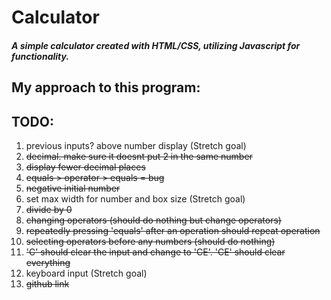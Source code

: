 # Calculator
#### _A simple calculator created with HTML/CSS, utilizing Javascript for functionality._ 
## My approach to this program: 
## TODO:
1. previous inputs? above number display (Stretch goal)
2. ~~decimal. make sure it doesnt put 2 in the same number~~
3. ~~display fewer decimal places~~
4. ~~equals > operator > equals = bug~~
5. ~~negative initial number~~
6. set max width for number and box size (Stretch goal)
7. ~~divide by 0~~
8. ~~changing operators (should do nothing but change operators)~~
9. ~~repeatedly pressing 'equals' after an operation should repeat operation~~
10. ~~selecting operators before any numbers (should do nothing)~~
11. ~~'C' should clear the input and change to 'CE'. 'CE' should clear everything~~
12. keyboard input (Stretch goal)
13. ~~github link~~